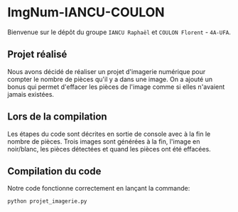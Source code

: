 # ImgNum-IANCU-COULON

Bienvenue sur le dépôt du groupe `IANCU Raphaël` et `COULON Florent` - `4A-UFA`.

## Projet réalisé
Nous avons décidé de réaliser un projet d'imagerie numérique pour compter le nombre de pièces qu'il y a dans une image.
On a ajouté un bonus qui permet d'effacer les pièces de l'image comme si elles n'avaient jamais existées.

## Lors de la compilation
Les étapes du code sont décrites en sortie de console avec à la fin le nombre de pièces.
Trois images sont générées à la fin, l'image en noir/blanc, les pièces détectées et quand les pièces ont été effacées.

## Compilation du code
Notre code fonctionne correctement en lançant la commande:
```
python projet_imagerie.py
```

